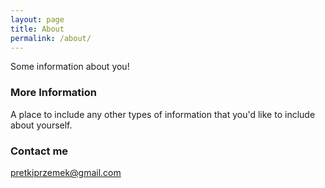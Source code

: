 ```yaml
---
layout: page
title: About
permalink: /about/
---
```


Some information about you!

### More Information

A place to include any other types of information that you'd like to include about yourself.

### Contact me

[pretkiprzemek@gmail.com](mailto:przemekpretki@gmail.com)